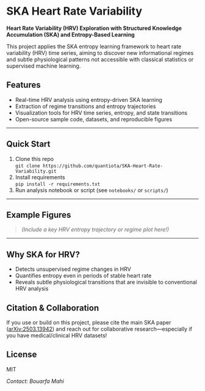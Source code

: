 # SKA Heart Rate Variability



**Heart Rate Variability (HRV) Exploration with Structured Knowledge Accumulation (SKA) and Entropy-Based Learning**

This project applies the SKA entropy learning framework to heart rate variability (HRV) time series, aiming to discover new informational regimes and subtle physiological patterns not accessible with classical statistics or supervised machine learning.



## Features

- Real-time HRV analysis using entropy-driven SKA learning
- Extraction of regime transitions and entropy trajectories
- Visualization tools for HRV time series, entropy, and state transitions
- Open-source sample code, datasets, and reproducible figures

---

## Quick Start

1. Clone this repo  
   `git clone https://github.com/quantiota/SKA-Heart-Rate-Variability.git`
2. Install requirements  
   `pip install -r requirements.txt`
3. Run analysis notebook or script (see `notebooks/` or `scripts/`)

---

## Example Figures

> *(Include a key HRV entropy trajectory or regime plot here!)*

---

## Why SKA for HRV?

- Detects unsupervised regime changes in HRV
- Quantifies entropy even in periods of stable heart rate
- Reveals subtle physiological transitions that are invisible to conventional HRV analysis


## Citation & Collaboration

If you use or build on this project, please cite the main SKA paper ([arXiv:2503.13942](https://arxiv.org/abs/2503.13942)) and reach out for collaborative research—especially if you have medical/clinical HRV datasets!


## License

MIT



*Contact: Bouarfa Mahi*

